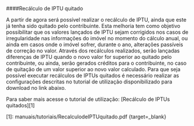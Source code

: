 ####Recálculo de IPTU quitado

A partir de agora será possível realizar o recálculo de IPTU, ainda que este já tenha sido quitado pelo contribuinte. Esta melhoria tem como objetivo possibilitar que os valores lançados de IPTU sejam corrigidos nos casos de irregularidade nas informações do imóvel no momento do cálculo anual, ou ainda em casos onde o imóvel sofrer, durante o ano, alterações passíveis de correção no valor.
Através dos recálculos realizados, serão lançadas diferenças de IPTU quando o novo valor for superior ao quitado pelo contribuinte, ou ainda, serão gerados créditos para o contribuinte, no caso de quitação de um valor superior ao novo valor calculado.
Para que seja possível executar recálculos de IPTUs quitados é necessário realizar as configurações descritas no tutorial  de utilização disponibilizado para download no link abaixo.


Para saber mais acesse o tutorial de utilização: [Recálculo de IPTUs quitados][1]


  [1]: manuais/tutoriais/RecalculodeIPTUquitado.pdf {target=_blank}
